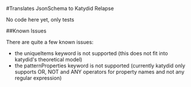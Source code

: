 #Translates JsonSchema to Katydid Relapse

No code here yet, only tests

##Known Issues

There are quite a few known issues:
  - the uniqueItems keyword is not supported (this does not fit into katydid's theoretical model)
  - the patternProperties keyword is not supported (currently katydid only supports OR, NOT and ANY operators for property names and not any regular expression)